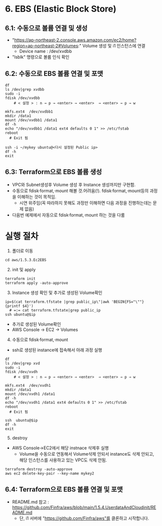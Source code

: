 # 6. EBS (Elastic Block Store)
## 6.1: 수동으로 볼륨 연결 및 생성
* "https://ap-northeast-2.console.aws.amazon.com/ec2/home?region=ap-northeast-2#Volumes:" Volume 생성 및 i1 인스턴스에 연결 
  - Device name : /dev/xvdbb
* "lsblk" 명령으로 볼륨 인식 확인 

## 6.2: 수동으로 EBS 볼륨 연결 및 포맷
```
df
ls /dev|grep xvdbb
sudo -i
fdisk /dev/xvdbb
    # < 설정 > : n → p → <enter> → <enter>  → <enter> → p → w

mkfs.ext4  /dev/xvdbb1
mkdir /data1
mount /dev/xvdbb1 /data1
df -h
echo "/dev/xvdbb1 /data1 ext4 defaults 0 1" >> /etc/fstab
reboot
  # Exit 됨

ssh -i ~/mykey ubuntu@<다시 설정된 Public ip>
df -h
exit
```

## 6.3: Terraform으로 EBS 볼륨 생성
* VPC와 Subnet생성후 Volume 생성 후 Instance 생성까지만 구현함.
* 수동으로 fdisk·format,·mount 해볼 것.어려움(!). fdisk·format,·mount등의 과정을 이해하는 것이 목적임.
  - 시연 위주임(꼭 따라하지 못해도 과정만 이해하면 다음 과정을 진행하는데는 문제 없음)
* 다음번 예제에서 자동으로 fdisk·format,·mount 하는 것을 다룸

# 실행 절차
1. 폴더로 이동
```
cd aws/1.5.3.Ec2EBS
```

2. init 및 apply
```
terraform init
terraform apply -auto-approve
```


3. Instance 생성 확인 및 추가로 생성된 Volume확인
```
ip=$(cat terraform.tfstate |grep public_ip\"|awk 'BEGIN{FS="\""}{printf $4}')
  # =:= cat terraform.tfstate|grep public_ip
ssh ubuntu@$ip
```
* 추가로 생성된 Volume확인
* AWS Console → EC2 → Volumes

4. 수동으로 fdisk·format,·mount
* ssh로 생성된 instance에 접속해서 아래 과정 실행
```
df
ls /dev|grep xvd
sudo -i
fdisk /dev/xvdh
    # < 설정 > : n → p → <enter> → <enter>  → <enter> → p → w

mkfs.ext4  /dev/xvdh1
mkdir /data1
mount /dev/xvdh1 /data1
df -h
echo "/dev/xvdh1 /data1 ext4 defaults 0 1" >> /etc/fstab
reboot
  # Exit 됨

ssh  ubuntu@$ip
df -h
exit
```

5. destroy
* AWS Console→EC2에서 해당 instnace 삭제후 실행
  - Volume을 수동으로 연동해서 Volume삭제 안되서 instance도 삭제 안되고, 해당 인스턴스를 사용하고 있는 VPC도 삭제 안됨.
```
terraform destroy -auto-approve
aws ec2 delete-key-pair --key-name mykey2
```

## 6.4: Terraform으로 EBS 볼륨 연결 및 포맷
* README.md 참고 : https://github.com/Finfra/aws/blob/main/1.5.4.UserdataAndCloudinit/README.md
  - 단, i1 서버에  "https://github.com/Finfra/aws"를 클론하고 시작합니다.
